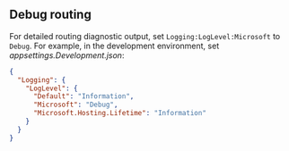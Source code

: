 ## Debug routing

For detailed routing diagnostic output, set `Logging:LogLevel:Microsoft` to `Debug`. For example, in the development environment, set *appsettings.Development.json*:

```JSON
{
  "Logging": {
    "LogLevel": {
      "Default": "Information",
      "Microsoft": "Debug",
      "Microsoft.Hosting.Lifetime": "Information"
    }
  }
}